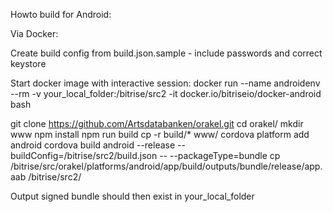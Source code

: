 Howto build for Android:

Via Docker:

Create build config from build.json.sample - include passwords and correct keystore

Start docker image with interactive session:
docker run --name androidenv --rm -v your_local_folder:/bitrise/src2 -it docker.io/bitriseio/docker-android bash

git clone https://github.com/Artsdatabanken/orakel.git
cd orakel/
mkdir www
npm install
npm run build
cp -r build/* www/
cordova platform add android
cordova build android --release --buildConfig=/bitrise/src2/build.json -- --packageType=bundle
cp /bitrise/src/orakel/platforms/android/app/build/outputs/bundle/release/app.aab /bitrise/src2/

Output signed bundle should then exist in your_local_folder